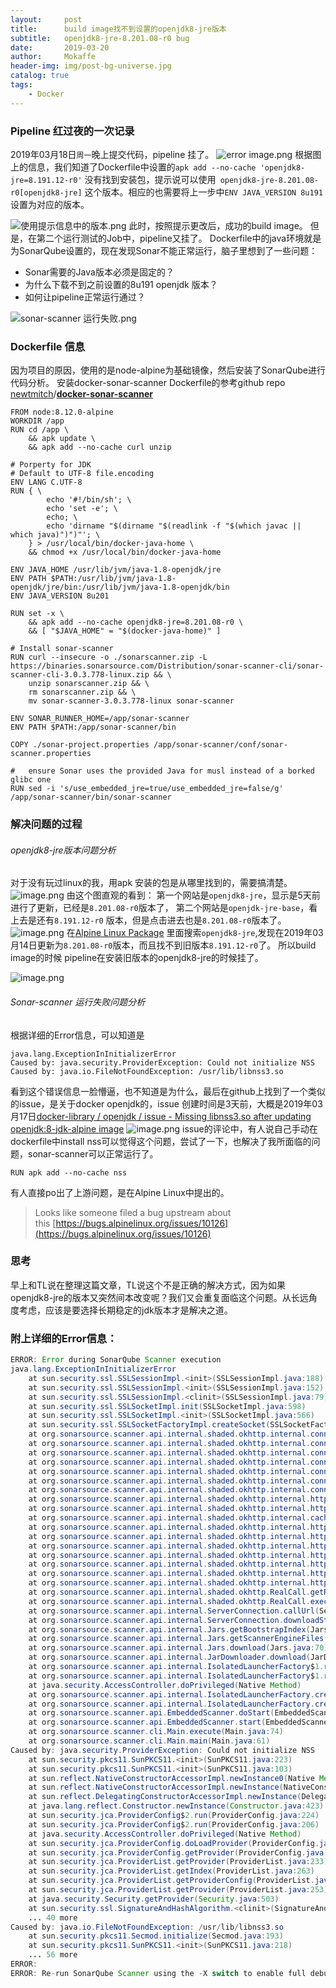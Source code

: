 ```yaml
---
layout:     post
title:      build image找不到设置的openjdk8-jre版本
subtitle:   openjdk8-jre-8.201.08-r0 bug
date:       2019-03-20
author:     Mokaffe
header-img: img/post-bg-universe.jpg
catalog: true
tags:
    - Docker
---
```


### Pipeline 红过夜的一次记录
2019年03月18日`周一`晚上提交代码，pipeline 挂了。
![error image.png](https://upload-images.jianshu.io/upload_images/5013098-68fb44957e314599.png?imageMogr2/auto-orient/strip%7CimageView2/2/w/1240)
根据图上的信息，我们知道了Dockerfile中设置的`apk add --no-cache 'openjdk8-jre=8.191.12-r0'` 没有找到安装包，提示说可以使用` openjdk8-jre-8.201.08-r0[openjdk8-jre]` 这个版本。相应的也需要将上一步中`ENV JAVA_VERSION 8u191`设置为对应的版本。

![使用提示信息中的版本.png](https://upload-images.jianshu.io/upload_images/5013098-3b0fb627ff7feb4c.png?imageMogr2/auto-orient/strip%7CimageView2/2/w/1240)
此时，按照提示更改后，成功的build image。
但是，在第二个运行测试的Job中，pipeline又挂了。
Dockerfile中的java环境就是为SonarQube设置的，现在发现Sonar不能正常运行，脑子里想到了一些问题：
- Sonar需要的Java版本必须是固定的？
- 为什么下载不到之前设置的8u191 openjdk 版本？
- 如何让pipeline正常运行通过？

![sonar-scanner 运行失败.png](https://upload-images.jianshu.io/upload_images/5013098-c40a5f49cafa8df5.png?imageMogr2/auto-orient/strip%7CimageView2/2/w/1240)

### Dockerfile 信息
因为项目的原因，使用的是node-alpine为基础镜像，然后安装了SonarQube进行代码分析。
安装docker-sonar-scanner Dockerfile的参考github repo  [newtmitch](https://github.com/newtmitch)/**[docker-sonar-scanner](https://github.com/newtmitch/docker-sonar-scanner)**


``` docker
FROM node:8.12.0-alpine
WORKDIR /app
RUN cd /app \
    && apk update \
    && apk add --no-cache curl unzip

# Porperty for JDK
# Default to UTF-8 file.encoding
ENV LANG C.UTF-8
RUN { \
		echo '#!/bin/sh'; \
		echo 'set -e'; \
		echo; \
		echo 'dirname "$(dirname "$(readlink -f "$(which javac || which java)")")"'; \
	} > /usr/local/bin/docker-java-home \
	&& chmod +x /usr/local/bin/docker-java-home

ENV JAVA_HOME /usr/lib/jvm/java-1.8-openjdk/jre
ENV PATH $PATH:/usr/lib/jvm/java-1.8-openjdk/jre/bin:/usr/lib/jvm/java-1.8-openjdk/bin
ENV JAVA_VERSION 8u201

RUN set -x \
	&& apk add --no-cache openjdk8-jre=8.201.08-r0 \
	&& [ "$JAVA_HOME" = "$(docker-java-home)" ]

# Install sonar-scanner
RUN curl --insecure -o ./sonarscanner.zip -L https://binaries.sonarsource.com/Distribution/sonar-scanner-cli/sonar-scanner-cli-3.0.3.778-linux.zip && \
	unzip sonarscanner.zip && \
	rm sonarscanner.zip && \
	mv sonar-scanner-3.0.3.778-linux sonar-scanner

ENV SONAR_RUNNER_HOME=/app/sonar-scanner
ENV PATH $PATH:/app/sonar-scanner/bin

COPY ./sonar-project.properties /app/sonar-scanner/conf/sonar-scanner.properties

#   ensure Sonar uses the provided Java for musl instead of a borked glibc one
RUN sed -i 's/use_embedded_jre=true/use_embedded_jre=false/g' /app/sonar-scanner/bin/sonar-scanner

```
### 解决问题的过程

###### openjdk8-jre版本问题分析
对于没有玩过linux的我，用apk 安装的包是从哪里找到的，需要搞清楚。
![image.png](https://upload-images.jianshu.io/upload_images/5013098-7ed5f1e670462748.png?imageMogr2/auto-orient/strip%7CimageView2/2/w/1240)
由这个图直观的看到：
第一个网站是`openjdk8-jre`，显示是5天前进行了更新，已经是`8.201.08-r0`版本了，
第二个网站是`openjdk-jre-base`，看上去是还有`8.191.12-r0` 版本，但是点击进去也是`8.201.08-r0`版本了。
![image.png](https://upload-images.jianshu.io/upload_images/5013098-d4d23e7eb3917e8b.png?imageMogr2/auto-orient/strip%7CimageView2/2/w/1240)
在[Alpine Linux Package](https://pkgs.alpinelinux.org/packages) 里面搜索`openjdk8-jre`,发现在2019年03月14日更新为`8.201.08-r0`版本，而且找不到旧版本`8.191.12-r0`了。
所以build image的时候 pipeline在安装旧版本的openjdk8-jre的时候挂了。

![image.png](https://upload-images.jianshu.io/upload_images/5013098-f85e0b18c2c69a76.png?imageMogr2/auto-orient/strip%7CimageView2/2/w/1240)

###### Sonar-scanner 运行失败问题分析
根据详细的Error信息，可以知道是
```
java.lang.ExceptionInInitializerError  
Caused by: java.security.ProviderException: Could not initialize NSS
Caused by: java.io.FileNotFoundException: /usr/lib/libnss3.so
```
看到这个错误信息一脸懵逼，也不知道是为什么，最后在github上找到了一个类似的issue，是关于docker openjdk的，issue 创建时间是3天前，大概是2019年03月17日[docker-library / openjdk / issue - Missing libnss3.so after updating openjdk:8-jdk-alpine image](https://github.com/docker-library/openjdk/issues/289)
![image.png](https://upload-images.jianshu.io/upload_images/5013098-7309d8762237c99e.png?imageMogr2/auto-orient/strip%7CimageView2/2/w/1240)
issue的评论中，有人说自己手动在dockerfile中install nss可以觉得这个问题，尝试了一下，也解决了我所面临的问题，sonar-scanner可以正常运行了。
``` docker
RUN apk add --no-cache nss
```
有人直接po出了上游问题，是在Alpine Linux中提出的。
> Looks like someone filed a bug upstream about this [https://bugs.alpinelinux.org/issues/10126](https://bugs.alpinelinux.org/issues/10126)



### 思考
早上和TL说在整理这篇文章，TL说这个不是正确的解决方式，因为如果openjdk8-jre的版本又突然间本改变呢？我们又会重复面临这个问题。从长远角度考虑，应该是要选择长期稳定的jdk版本才是解决之道。


### 附上详细的Error信息：
``` java
ERROR: Error during SonarQube Scanner execution
java.lang.ExceptionInInitializerError
	at sun.security.ssl.SSLSessionImpl.<init>(SSLSessionImpl.java:188)
	at sun.security.ssl.SSLSessionImpl.<init>(SSLSessionImpl.java:152)
	at sun.security.ssl.SSLSessionImpl.<clinit>(SSLSessionImpl.java:79)
	at sun.security.ssl.SSLSocketImpl.init(SSLSocketImpl.java:598)
	at sun.security.ssl.SSLSocketImpl.<init>(SSLSocketImpl.java:566)
	at sun.security.ssl.SSLSocketFactoryImpl.createSocket(SSLSocketFactoryImpl.java:110)
	at org.sonarsource.scanner.api.internal.shaded.okhttp.internal.connection.RealConnection.connectTls(RealConnection.java:256)
	at org.sonarsource.scanner.api.internal.shaded.okhttp.internal.connection.RealConnection.establishProtocol(RealConnection.java:237)
	at org.sonarsource.scanner.api.internal.shaded.okhttp.internal.connection.RealConnection.connect(RealConnection.java:148)
	at org.sonarsource.scanner.api.internal.shaded.okhttp.internal.connection.StreamAllocation.findConnection(StreamAllocation.java:186)
	at org.sonarsource.scanner.api.internal.shaded.okhttp.internal.connection.StreamAllocation.findHealthyConnection(StreamAllocation.java:121)
	at org.sonarsource.scanner.api.internal.shaded.okhttp.internal.connection.StreamAllocation.newStream(StreamAllocation.java:100)
	at org.sonarsource.scanner.api.internal.shaded.okhttp.internal.connection.ConnectInterceptor.intercept(ConnectInterceptor.java:42)
	at org.sonarsource.scanner.api.internal.shaded.okhttp.internal.http.RealInterceptorChain.proceed(RealInterceptorChain.java:92)
	at org.sonarsource.scanner.api.internal.shaded.okhttp.internal.http.RealInterceptorChain.proceed(RealInterceptorChain.java:67)
	at org.sonarsource.scanner.api.internal.shaded.okhttp.internal.cache.CacheInterceptor.intercept(CacheInterceptor.java:93)
	at org.sonarsource.scanner.api.internal.shaded.okhttp.internal.http.RealInterceptorChain.proceed(RealInterceptorChain.java:92)
	at org.sonarsource.scanner.api.internal.shaded.okhttp.internal.http.RealInterceptorChain.proceed(RealInterceptorChain.java:67)
	at org.sonarsource.scanner.api.internal.shaded.okhttp.internal.http.BridgeInterceptor.intercept(BridgeInterceptor.java:93)
	at org.sonarsource.scanner.api.internal.shaded.okhttp.internal.http.RealInterceptorChain.proceed(RealInterceptorChain.java:92)
	at org.sonarsource.scanner.api.internal.shaded.okhttp.internal.http.RetryAndFollowUpInterceptor.intercept(RetryAndFollowUpInterceptor.java:120)
	at org.sonarsource.scanner.api.internal.shaded.okhttp.internal.http.RealInterceptorChain.proceed(RealInterceptorChain.java:92)
	at org.sonarsource.scanner.api.internal.shaded.okhttp.internal.http.RealInterceptorChain.proceed(RealInterceptorChain.java:67)
	at org.sonarsource.scanner.api.internal.shaded.okhttp.RealCall.getResponseWithInterceptorChain(RealCall.java:179)
	at org.sonarsource.scanner.api.internal.shaded.okhttp.RealCall.execute(RealCall.java:63)
	at org.sonarsource.scanner.api.internal.ServerConnection.callUrl(ServerConnection.java:113)
	at org.sonarsource.scanner.api.internal.ServerConnection.downloadString(ServerConnection.java:98)
	at org.sonarsource.scanner.api.internal.Jars.getBootstrapIndex(Jars.java:96)
	at org.sonarsource.scanner.api.internal.Jars.getScannerEngineFiles(Jars.java:76)
	at org.sonarsource.scanner.api.internal.Jars.download(Jars.java:70)
	at org.sonarsource.scanner.api.internal.JarDownloader.download(JarDownloader.java:39)
	at org.sonarsource.scanner.api.internal.IsolatedLauncherFactory$1.run(IsolatedLauncherFactory.java:75)
	at org.sonarsource.scanner.api.internal.IsolatedLauncherFactory$1.run(IsolatedLauncherFactory.java:71)
	at java.security.AccessController.doPrivileged(Native Method)
	at org.sonarsource.scanner.api.internal.IsolatedLauncherFactory.createLauncher(IsolatedLauncherFactory.java:71)
	at org.sonarsource.scanner.api.internal.IsolatedLauncherFactory.createLauncher(IsolatedLauncherFactory.java:67)
	at org.sonarsource.scanner.api.EmbeddedScanner.doStart(EmbeddedScanner.java:218)
	at org.sonarsource.scanner.api.EmbeddedScanner.start(EmbeddedScanner.java:156)
	at org.sonarsource.scanner.cli.Main.execute(Main.java:74)
	at org.sonarsource.scanner.cli.Main.main(Main.java:61)
Caused by: java.security.ProviderException: Could not initialize NSS
	at sun.security.pkcs11.SunPKCS11.<init>(SunPKCS11.java:223)
	at sun.security.pkcs11.SunPKCS11.<init>(SunPKCS11.java:103)
	at sun.reflect.NativeConstructorAccessorImpl.newInstance0(Native Method)
	at sun.reflect.NativeConstructorAccessorImpl.newInstance(NativeConstructorAccessorImpl.java:62)
	at sun.reflect.DelegatingConstructorAccessorImpl.newInstance(DelegatingConstructorAccessorImpl.java:45)
	at java.lang.reflect.Constructor.newInstance(Constructor.java:423)
	at sun.security.jca.ProviderConfig$2.run(ProviderConfig.java:224)
	at sun.security.jca.ProviderConfig$2.run(ProviderConfig.java:206)
	at java.security.AccessController.doPrivileged(Native Method)
	at sun.security.jca.ProviderConfig.doLoadProvider(ProviderConfig.java:206)
	at sun.security.jca.ProviderConfig.getProvider(ProviderConfig.java:187)
	at sun.security.jca.ProviderList.getProvider(ProviderList.java:233)
	at sun.security.jca.ProviderList.getIndex(ProviderList.java:263)
	at sun.security.jca.ProviderList.getProviderConfig(ProviderList.java:247)
	at sun.security.jca.ProviderList.getProvider(ProviderList.java:253)
	at java.security.Security.getProvider(Security.java:503)
	at sun.security.ssl.SignatureAndHashAlgorithm.<clinit>(SignatureAndHashAlgorithm.java:415)
	... 40 more
Caused by: java.io.FileNotFoundException: /usr/lib/libnss3.so
	at sun.security.pkcs11.Secmod.initialize(Secmod.java:193)
	at sun.security.pkcs11.SunPKCS11.<init>(SunPKCS11.java:218)
	... 56 more
ERROR: 
ERROR: Re-run SonarQube Scanner using the -X switch to enable full debug logging.
```
